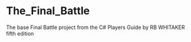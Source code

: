 # The_Final_Battle
The base Final Battle project from the C# Players Guide by RB WHITAKER fifth edition
